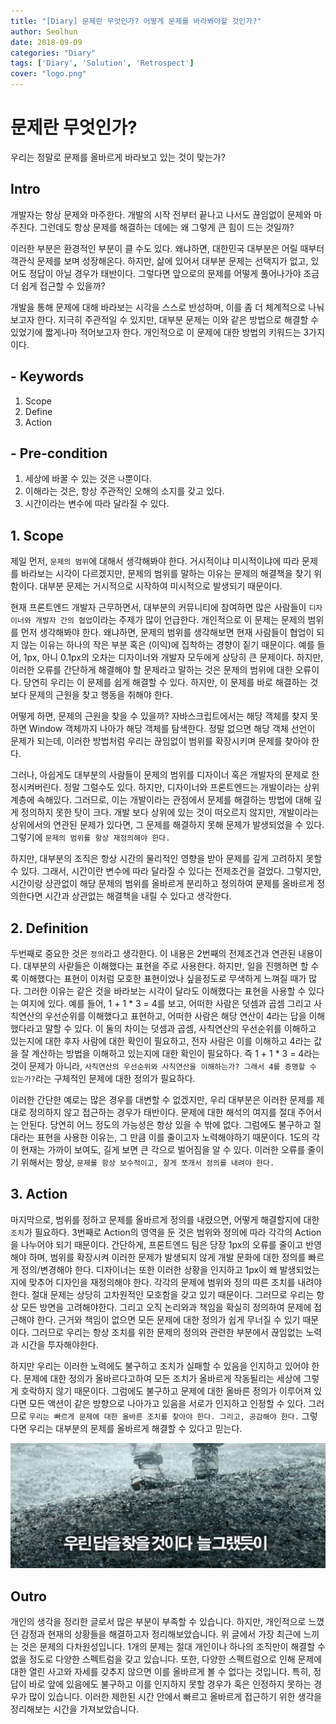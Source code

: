 ```yaml
---
title: "[Diary] 문제란 무엇인가? 어떻게 문제를 바라봐야할 것인가?"
author: Seolhun
date: 2018-09-09
categories: "Diary"
tags: ['Diary', 'Solution', 'Retrospect']
cover: "logo.png"
---
```

# 문제란 무엇인가?
우리는 정말로 문제를 올바르게 바라보고 있는 것이 맞는가?

## Intro
개발자는 항상 문제와 마주한다. 개발의 시작 전부터 끝나고 나서도 끊임없이 문제와 마주친다. 그런데도 항상 문제를 해결하는 데에는 왜 그렇게 큰 힘이 드는 것일까?

이러한 부분은 환경적인 부분이 클 수도 있다. 왜냐하면, 대한민국 대부분은 어릴 때부터 객관식 문제를 보며 성장해온다. 하지만, 삶에 있어서 대부분 문제는 선택지가 없고, 있어도 정답이 아닐 경우가 태반이다. 그렇다면 앞으로의 문제를 어떻게 풀어나가야 조금 더 쉽게 접근할 수 있을까?

개발을 통해 문제에 대해 바라보는 시각을 스스로 반성하며, 이를 좀 더 체계적으로 나눠보고자 한다. 지극히 주관적일 수 있지만, 대부분 문제는 이와 같은 방법으로 해결할 수 있었기에 짧게나마 적어보고자 한다. 개인적으로 이 문제에 대한 방법의 키워드는 3가지이다.

## - Keywords
1. Scope
2. Define
3. Action

## - Pre-condition
1. 세상에 바꿀 수 있는 것은 `나`뿐이다.
2. 이해라는 것은, 항상 주관적인 오해의 소지를 갖고 있다.
3. 시간이라는 변수에 따라 달라질 수 있다.

## 1. Scope
제일 먼저, `문제의 범위`에 대해서 생각해봐야 한다. 거시적이냐 미시적이냐에 따라 문제를 바라보는 시각이 다르겠지만, 문제의 범위를 말하는 이유는 문제의 해결책을 찾기 위함이다. 대부분 문제는 거시적으로 시작하여 미시적으로 발생되기 때문이다.

현재 프론트엔드 개발자 근무하면서, 대부분의 커뮤니티에 참여하면 많은 사람들이 `디자이너와 개발자 간의 협업`이라는 주제가 많이 언급한다. 개인적으로 이 문제는 문제의 범위를 먼저 생각해봐야 한다. 왜냐하면, 문제의 범위를 생각해보면 현재 사람들이 협업이 되지 않는 이유는 하나의 작은 부분 혹은 (이익)에 집착하는 경향이 짙기 때문이다.
예를 들어, 1px, 아니 0.1px의 오차는 디자이너와 개발자 모두에게 상당히 큰 문제이다. 하지만, 이러한 오류를 간단하게 해결해야 할 문제라고 말하는 것은 문제의 범위에 대한 오류이다. 당연히 우리는 이 문제를 쉽게 해결할 수 있다. 하지만, 이 문제를 바로 해결하는 것보다 문제의 근원을 찾고 행동을 취해야 한다.

어떻게 하면, 문제의 근원을 찾을 수 있을까? 자바스크립트에서는 해당 객체를 찾지 못하면 Window 객체까지 나아가 해당 객체를 탐색한다. 정말 없으면 해당 객체 선언이 문제가 되는데, 이러한 방법처럼 우리는 끊임없이 범위를 확장시키며 문제를 찾아야 한다. 

그러나, 아쉽게도 대부분의 사람들이 문제의 범위를 디자이너 혹은 개발자의 문제로 한정시켜버린다. 정말 그럴수도 있다. 하지만, 디자이너와 프론트엔드는 개발이라는 상위 계층에 속해있다. 그러므로, 이는 개발이라는 관점에서 문제를 해결하는 방법에 대해 깊게 정의하지 못한 탓이 크다. 개발 보다 상위에 있는 것이 떠오르지 않지만, 개발이라는 상위에서의 연관된 문제가 있다면, 그 문제를 해결하지 못해 문제가 발생되었을 수 있다. 그렇기에 `문제의 범위를 항상 재정의해야 한다.`

하지만, 대부분의 조직은 항상 시간의 물리적인 영향을 받아 문제를 깊게 고려하지 못할 수 있다. 그래서, 시간이란 변수에 따라 달라질 수 있다는 전제조건을 걸었다. 그렇지만, 시간이랑 상관없이 해당 문제의 범위를 올바르게 분리하고 정의하여 문제를 올바르게 정의한다면 시간과 상관없는 해결책을 내릴 수 있다고 생각한다.

## 2. Definition
두번째로 중요한 것은 `정의`라고 생각한다. 이 내용은 2번째의 전제조건과 연관된 내용이다. 대부분의 사랃들은 이해했다는 표현을 주로 사용한다. 하지만, 일을 진행하면 할 수록 이해했다는 표현이 이처럼 모호한 표현이었나 싶을정도로 무색하게 느껴질 때가 많다. 그러한 이유는 같은 것을 바라보는 시각이 달라도 이해했다는 표현을 사용할 수 있다는 여지에 있다. 예를 들어, 1 + 1 * 3 = 4를 보고, 어떠한 사람은 덧셈과 곱셈 그리고 사칙연산의 우선순위를 이해했다고 표현하고, 어떠한 사람은 해당 연산이 4라는 답을 이해했다라고 말할 수 있다. 이 둘의 차이는 덧셈과 곱셈, 사칙연산의 우선순위를 이해하고 있는지에 대한 후자 사람에 대한 확인이 필요하고, 전자 사람은 이를 이해하고 4라는 값을 잘 계산하는 방법을 이해하고 있는지에 대한 확인이 필요하다. 즉 1 + 1 * 3 = 4라는 것이 문제가 아니라, `사칙연산의 우선순위와 사칙연산을 이해하는가? 그래서 4를 증명할 수 있는가?`라는 구체적인 문제에 대한 정의가 필요하다.

이러한 간단한 예로는 많은 경우를 대변할 수 없겠지만, 우리 대부분은 이러한 문제를 제대로 정의하지 않고 접근하는 경우가 태반이다. 문제에 대한 해석의 여지를 절대 주어서는 안된다. 당연히 어느 정도의 가능성은 항상 있을 수 밖에 없다. 그럼에도 불구하고 절대라는 표현을 사용한 이유는, 그 만큼 이를 줄이고자 노력해야하기 때문이다. 1도의 각이 현재는 가까이 보여도, 길게 보면 큰 각으로 벌어짐을 알 수 있다. 이러한 오류를 줄이기 위해서는 항상, `문제를 항상 보수적이고, 잘게 쪼개서 정의를 내려야 한다.` 

## 3. Action
마지막으로, 범위를 정하고 문제를 올바르게 정의를 내렸으면, 어떻게 해결할지에 대한 `조치`가 필요하다. 3번째로 Action의 영역을 둔 것은 범위와 정의에 따라 각각의 Action을 나누어야 되기 때문이다. 간단하게, 프론트엔드 팀은 당장 1px의 오류를 줄이고 반영해야 하며, 범위를 확장시켜 이러한 문제가 발생되지 않게 개발 문화에 대한 정의를 빠르게 정의/변경해야 한다. 디자이너는 또한 이러한 상황을 인지하고 1px이 왜 발생되었는지에 맞추어 디자인을 재정의해야 한다. 각각의 문제에 범위와 정의 따른 조치를 내려야 한다. 절대 문제는 상당히 고차원적인 모호함을 갖고 있기 때문이다. 그러므로 우리는 항상 모든 방면을 고려해야한다. 그리고 오직 논리와과 책임을 확실히 정의하여 문제에 접근해야 한다. 근거와 책임이 없으면 모든 문제에 대한 정의가 쉽게 무너질 수 있기 때문이다. 그러므로 우리는 항상 조치를 위한 문제의 정의와 관련한 부분에서 끊임없는 노력과 시간을 투자해야한다. 

하지만 우리는 이러한 노력에도 불구하고 조치가 실패할 수 있음을 인지하고 있어야 한다. 문제에 대한 정의가 올바르다고하여 모든 조치가 올바르게 작동될리는 세상에 그렇게 호락하지 않기 때문이다. 그럼에도 불구하고 문제에 대한 올바른 정의가 이루어져 있다면 모든 액션이 같은 방향으로 나아가고 있음을 서로가 인지하고 인정할 수 있다. 그러므로 `우리는 빠르게 문제에 대한 올바른 조치를 찾아야 한다. 그리고, 공감해야 한다.` 그렇다면 우리는 대부분의 문제를 올바르게 해결할 수 있다고 믿는다.

![Answer](answer.png)

## Outro
개인의 생각을 정리한 글로서 많은 부분이 부족할 수 있습니다. 하지만, 개인적으로 느꼈던 감정과 현재의 상황들을 해결하고자 정리해보았습니다. 위 글에서 가장 최근에 느끼는 것은 문제의 다차원성입니다. 1개의 문제는 절대 개인이나 하나의 조직만이 해결할 수 없을 정도로 다양한 스펙트럼을 갖고 있습니다. 또한, 다양한 스펙트럼으로 인해 문제에 대한 열린 사고와 자세를 갖추지 않으면 이를 올바르게 볼 수 없다는 것입니다. 특히, 정답이 바로 앞에 있음에도 불구하고 이를 인지하지 못할 경우가 혹은 인정하지 못하는 경우가 많이 있습니다. 이러한 제한된 시간 안에서 빠르고 올바르게 접근하기 위한 생각을 정리해보는 시간을 가져보았습니다.
